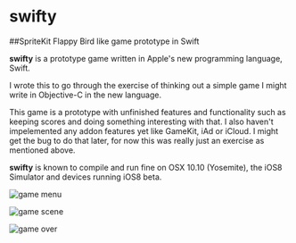 swifty
======

##SpriteKit Flappy Bird like game prototype in Swift

**swifty** is a prototype game written in Apple's new programming language, Swift.

I wrote this to go through the exercise of thinking out a simple game I might write
in Objective-C in the new language. 

This game is a prototype with unfinished features and functionality such as keeping scores
and doing something interesting with that. I also haven't impelemented any addon features
yet like GameKit, iAd or iCloud. I might get the bug to do that later, for now this was 
really just an exercise as mentioned above.

**swifty** is known to compile and run fine on OSX 10.10 (Yosemite), the iOS8 Simulator
and devices running iOS8 beta.

![game menu](http://i165.photobucket.com/albums/u49/kolbenwarrior/iOSSimulatorScreenShotJun12201412334PM_zps59419df2.png "Game Menu")


![game scene](http://i165.photobucket.com/albums/u49/kolbenwarrior/iOSSimulatorScreenShotJun12201433853PM_zps47ebc824.png "Game Scene")

![game over](http://i165.photobucket.com/albums/u49/kolbenwarrior/iOSSimulatorScreenShotJun12201433858PM_zps3edb1f64.png "Game Over")

